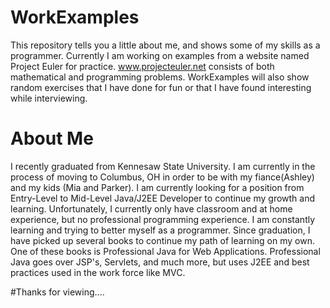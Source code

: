 # WorkExamples
This repository tells you a little about me, and shows some of my skills as a programmer. Currently I am working on examples from a website named Project Euler for practice. www.projecteuler.net consists of both mathematical and programming problems. WorkExamples will also show random exercises that I have done for fun or that I have found interesting while interviewing.  

# About Me
I recently graduated from Kennesaw State University. I am currently in the process of moving to Columbus, OH in order to be with my fiance(Ashley) and my kids (Mia and Parker). I am currently looking for a position from Entry-Level to Mid-Level Java/J2EE Developer to continue my growth and learning. Unfortunately, I currently only have classroom and at home experience, but no professional programming experience. I am constantly learning and trying to better myself as a programmer. Since graduation, I have picked up several books to continue my path of learning on my own. One of these books is Professional Java for Web Applications. Professional Java goes over JSP's, Servlets, and much more, but uses J2EE and best practices used in the work force like MVC.

#Thanks for viewing....
